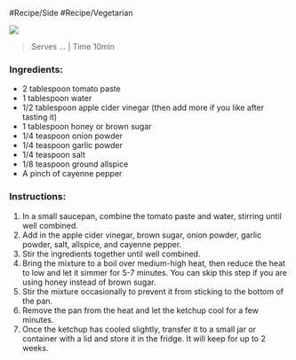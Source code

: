 #Recipe/Side #Recipe/Vegetarian 

![](https://i.imgur.com/Xmb0o9T.jpg)

> Serves … | Time 10min
### Ingredients:
- 2 tablespoon tomato paste
- 1 tablespoon water
- 1/2 tablespoon apple cider vinegar (then add more if you like after tasting it)
- 1 tablespoon honey or brown sugar
- 1/4 teaspoon onion powder
- 1/4 teaspoon garlic powder
- 1/4 teaspoon salt
- 1/8 teaspoon ground allspice
- A pinch of cayenne pepper
### Instructions:
1. In a small saucepan, combine the tomato paste and water, stirring until well combined.
2. Add in the apple cider vinegar, brown sugar, onion powder, garlic powder, salt, allspice, and cayenne pepper.
3. Stir the ingredients together until well combined.
4. Bring the mixture to a boil over medium-high heat, then reduce the heat to low and let it simmer for 5-7 minutes. You can skip this step if you are using honey instead of brown sugar.
5. Stir the mixture occasionally to prevent it from sticking to the bottom of the pan.
6. Remove the pan from the heat and let the ketchup cool for a few minutes.
7. Once the ketchup has cooled slightly, transfer it to a small jar or container with a lid and store it in the fridge. It will keep for up to 2 weeks.
